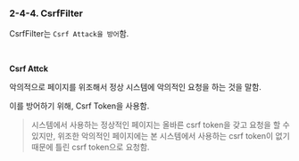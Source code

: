 ### 2-4-4. CsrfFilter

CsrfFilter는 `Csrf Attack을 방어`함.

<br>

**Csrf Attck**

악의적으로 페이지를 위조해서 정상 시스템에 악의적인 요청을 하는 것을 말함.

이를 방어하기 위해, Csrf Token을 사용함.

> 시스템에서 사용하는 정상적인 페이지는 올바른 csrf token을 갖고 요청을 할 수 있지만, 위조한 악의적인 페이지에는 본 시스템에서 사용하는 csrf token이 없기 때문에 틀린 csrf token으로 요청함.